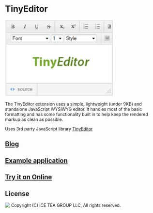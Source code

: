 TinyEditor
====

<img src="../Support/Images/TinyEditor.png" width="358" height="252">

The TinyEditor extension uses a simple, lightweight (under 9KB) and standalone JavaScript WYSIWYG editor. It handles most of the basic formatting and has some functionality built in to help keep the rendered markup as clean as possible.

Uses 3rd party JavaScript library [TinyEditor](https://github.com/jessegreathouse/TinyEditor)

## [Blog](https://wisej.com/blog/editors-choice/)

## [Example application](https://github.com/iceteagroup/wisej-examples/tree/2.0/EditorsChoice)

## [Try it on Online](http://demo.wisej.com/EditorsChoice)

License
-------
<img src="http://iceteagroup.com/wp-content/uploads/2017/01/Square-64x64-trasp.png" height="20" align="top"> Copyright (C) ICE TEA GROUP LLC, All rights reserved.

